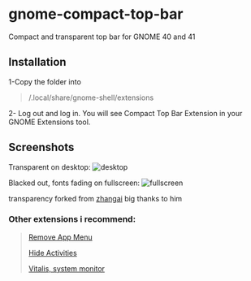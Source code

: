 # gnome-compact-top-bar
Compact and transparent top bar for GNOME 40 and 41

## Installation
1-Copy the folder into
>    /.local/share/gnome-shell/extensions

2- Log out and log in. You will see Compact Top Bar Extension in your GNOME Extensions tool.

## Screenshots

Transparent on desktop:
![desktop](https://raw.githubusercontent.com/metehan-arslan/gnome-compact-top-bar/main/src/screenshots/Screenshot%20from%202022-01-26%2001-03-34.png)

Blacked out, fonts fading on fullscreen:
![fullscreen](https://raw.githubusercontent.com/metehan-arslan/gnome-compact-top-bar/main/src/screenshots/Screenshot%20from%202022-01-26%2001-03-45.png)


transparency forked from [zhangai](https://github.com/zhanghai/gnome-shell-extension-transparent-top-bar) big thanks to him

### Other extensions i recommend:
>[Remove App Menu](https://github.com/stuarthayhurst/remove-app-menu-extension)
>
>[Hide Activities](https://github.com/zeten30/HideActivities)
>
>[Vitalis, system monitor](https://github.com/corecoding/Vitals)
